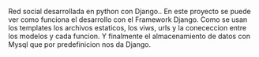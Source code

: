 Red social desarrollada en python con Django..
En este proyecto se puede ver como  funciona el desarrollo con el Framework Django.
Como se usan los templates los archivos estaticos, los viws, urls y la conececcion entre los modelos y cada funcion. 
Y finalmente el almacenamiento de datos con Mysql que por predefinicion nos da Django.
